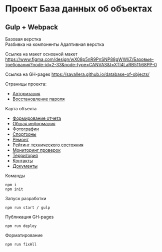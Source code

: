 # Проект База данных об объектах
## Gulp + Webpack
Базовая верстка <br/>
Разбивка на компоненты
Адаптивная верстка

Ссылка на макет основной макет https://www.figma.com/design/wX08p5nR9PnSNP88gWWliZ/Базовые-требования?node-id=2-33&node-type=CANVAS&t=XTl4LaRB511i68PP-0

Ссылка на GH-pages https://savallera.github.io/database-of-objects/

Страницы проекта:

* [Авторизация](https://savallera.github.io/database-of-objects/auth.html)
* [Восстановление пароля](https://savallera.github.io/database-of-objects/resume.html)

Карта объекта

* [Формирование отчета](https://savallera.github.io/database-of-objects/report.html)
* [Общая информация](https://savallera.github.io/database-of-objects/main-info.html)
* [Фотографии](https://savallera.github.io/database-of-objects/gallery.html)
* [Спортзоны](https://savallera.github.io/database-of-objects/sport-zones.html)
* [Ремонт](https://savallera.github.io/database-of-objects/services.html)
* [Рейтинг технического состояния](https://savallera.github.io/database-of-objects/technical-rating.html)
* [Мониторинг проверок](https://savallera.github.io/database-of-objects/monitoring.html)
* [Территория](https://savallera.github.io/database-of-objects/territory.html)
* [Контакты](https://savallera.github.io/database-of-objects/contacts.html)
* [Документы](https://savallera.github.io/database-of-objects/documents.html)

Команды

```
npm i
npm init

```

Запуск разработки

`npm run start / gulp`

Публикация GH-pages

`npm run deploy`

Форматирование

`npm run fixAll`